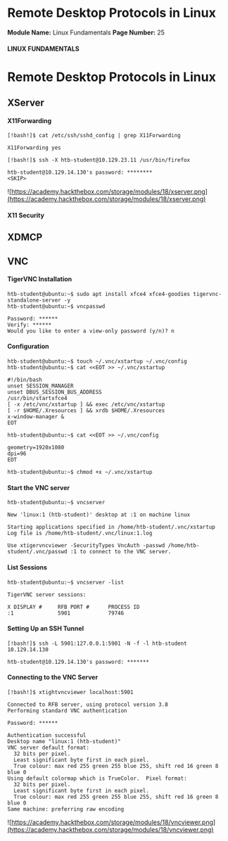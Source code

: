 <!--
 // Platform: Academy
// URL: https://academy.hackthebox.com/module/18/section/1776
// Platform Version: V1
// Module ID: 18
// Module Name: Linux Fundamentals
// Module Difficulty: Fundamental
// Section ID: 1776
// Section Title: Remote Desktop Protocols in Linux
// Page Title: Linux Fundamentals
// Page Number: 25
-->

# Remote Desktop Protocols in Linux

**Module Name:** Linux Fundamentals **Page Number:** 25

#### LINUX FUNDAMENTALS

# Remote Desktop Protocols in Linux

## XServer

#### X11Forwarding

```shell-session
[!bash!]$ cat /etc/ssh/sshd_config | grep X11Forwarding

X11Forwarding yes
```

```shell-session
[!bash!]$ ssh -X htb-student@10.129.23.11 /usr/bin/firefox

htb-student@10.129.14.130's password: ********
<SKIP>
```

![https://academy.hackthebox.com/storage/modules/18/xserver.png](https://academy.hackthebox.com/storage/modules/18/xserver.png)

#### X11 Security

## XDMCP

## VNC

#### TigerVNC Installation

```shell-session
htb-student@ubuntu:~$ sudo apt install xfce4 xfce4-goodies tigervnc-standalone-server -y
htb-student@ubuntu:~$ vncpasswd 

Password: ******
Verify: ******
Would you like to enter a view-only password (y/n)? n
```

#### Configuration

```shell-session
htb-student@ubuntu:~$ touch ~/.vnc/xstartup ~/.vnc/config
htb-student@ubuntu:~$ cat <<EOT >> ~/.vnc/xstartup

#!/bin/bash
unset SESSION_MANAGER
unset DBUS_SESSION_BUS_ADDRESS
/usr/bin/startxfce4
[ -x /etc/vnc/xstartup ] && exec /etc/vnc/xstartup
[ -r $HOME/.Xresources ] && xrdb $HOME/.Xresources
x-window-manager &
EOT
```

```shell-session
htb-student@ubuntu:~$ cat <<EOT >> ~/.vnc/config

geometry=1920x1080
dpi=96
EOT
```

```shell-session
htb-student@ubuntu:~$ chmod +x ~/.vnc/xstartup
```

#### Start the VNC server

```shell-session
htb-student@ubuntu:~$ vncserver

New 'linux:1 (htb-student)' desktop at :1 on machine linux

Starting applications specified in /home/htb-student/.vnc/xstartup
Log file is /home/htb-student/.vnc/linux:1.log

Use xtigervncviewer -SecurityTypes VncAuth -passwd /home/htb-student/.vnc/passwd :1 to connect to the VNC server.
```

#### List Sessions

```shell-session
htb-student@ubuntu:~$ vncserver -list

TigerVNC server sessions:

X DISPLAY #     RFB PORT #      PROCESS ID
:1              5901            79746
```

#### Setting Up an SSH Tunnel

```shell-session
[!bash!]$ ssh -L 5901:127.0.0.1:5901 -N -f -l htb-student 10.129.14.130

htb-student@10.129.14.130's password: *******
```

#### Connecting to the VNC Server

```shell-session
[!bash!]$ xtightvncviewer localhost:5901

Connected to RFB server, using protocol version 3.8
Performing standard VNC authentication

Password: ******

Authentication successful
Desktop name "linux:1 (htb-student)"
VNC server default format:
  32 bits per pixel.
  Least significant byte first in each pixel.
  True colour: max red 255 green 255 blue 255, shift red 16 green 8 blue 0
Using default colormap which is TrueColor.  Pixel format:
  32 bits per pixel.
  Least significant byte first in each pixel.
  True colour: max red 255 green 255 blue 255, shift red 16 green 8 blue 0
Same machine: preferring raw encoding
```

![https://academy.hackthebox.com/storage/modules/18/vncviewer.png](https://academy.hackthebox.com/storage/modules/18/vncviewer.png)

####